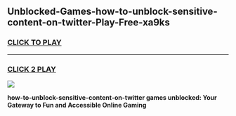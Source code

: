 
## Unblocked-Games-how-to-unblock-sensitive-content-on-twitter-Play-Free-xa9ks
<h3>
<a href="https://premium76.site?title=how-to-unblock-sensitive-content-on-twitter&ref=18A1">CLICK TO PLAY</a></h3>
<hr>

<h3>
<a href="https://premium76.site?title=how-to-unblock-sensitive-content-on-twitter&ref=18A1">CLICK 2 PLAY</a>
  
</h3>

<a href="https://premium76.site?title=how-to-unblock-sensitive-content-on-twitter&ref=18A1"><img src="https://clearcache.store/games.png"></a>


**how-to-unblock-sensitive-content-on-twitter games unblocked: Your Gateway to Fun and Accessible Online Gaming**
